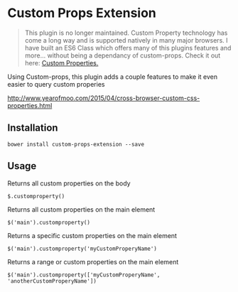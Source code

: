 # Custom Props Extension

> This plugin is no longer maintained. Custom Property technology has come a long way and is supported natively in many major browsers. I have built an ES6 Class which offers many of this plugins features and more... without being a dependancy of custom-props. Check it out here: [Custom Properties.](https://github.com/marknotton/custom-properties)

Using Custom-props, this plugin adds a couple features to make it even easier to query custom properies

http://www.yearofmoo.com/2015/04/cross-browser-custom-css-properties.html

## Installation

```
bower install custom-props-extension --save
```

## Usage

Returns all custom properties on the body
```
$.customproperty()
```

Returns all custom properties on the main element
```
$('main').customproperty()
```

Returns a specific custom properties on the main element
```
$('main').customproperty('myCustomProperyName')
```

Returns a range or custom properties on the main element
```
$('main').customproperty(['myCustomProperyName', 'anotherCustomProperyName'])
```
